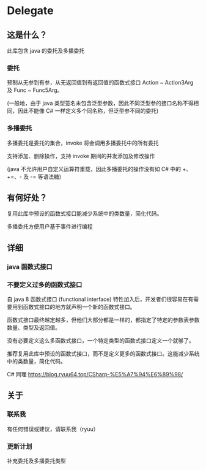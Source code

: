 # Delegate

## 这是什么？

此库包含 java 的委托及多播委托

### 委托

预制从无参到有参，从无返回值到有返回值的函数式接口 Action ~ Action3Arg 及 Func ~ Func5Arg。

(一般地，由于 java 类型签名未包含泛型参数，因此不同泛型参的接口名称不得相同，因此不能像 C# 一样定义多个同名称，但泛型参不同的委托)

### 多播委托

多播委托是委托的集合，invoke 将会调用多播委托中的所有委托

支持添加、删除操作，支持 invoke 期间的并发添加及修改操作

(java 不允许用户自定义运算符重载，因此多播委托的操作没有如 C# 中的 +、+=、- 及 -= 等语法糖)

## 有何好处？

复用此库中预设的函数式接口能减少系统中的类数量，简化代码。

多播委托方便用户基于事件进行编程

## 详细

### java 函数式接口

### 不要定义过多的函数式接口

自 java 8 函数式接口 (functional interface) 特性加入后，开发者们很容易在有需要用到函数式接口的地方就声明一个新的函数式接口。

函数式接口最终越定越多，但他们大部分都是一样的，都指定了特定的参数表参数数量、类型及返回值。

没有必要定义这么多函数式接口，一个特定类型的函数式接口定义一个就够了。

推荐复用此库中预设的函数式接口，而不是定义更多的函数式接口。这能减少系统中的类数量，简化代码。

C# 同理 https://blog.ryuu64.top/CSharp-%E5%A7%94%E6%89%98/

## 关于

### 联系我

有任何错误或建议，请联系我（ryuu）

### 更新计划

补充委托及多播委托类型